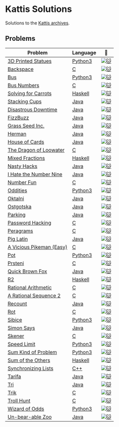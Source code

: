 # Kattis Solutions
Solutions to the [Kattis archives](https://open.kattis.com/).

## Problems
| Problem | Language | :link: |
| - | - | - |
| [3D Printed Statues](https://github.com/pacman2194/open-kattis/tree/master/solved/3dprinter) | [Python3](https://github.com/pacman2194/open-kattis/blob/master/solved/3dprinter/3dprinter.py) | [![:cat:](https://open.kattis.com/favicon)](https://open.kattis.com/problems/3dprinter) |
| [Backspace](https://github.com/pacman2194/open-kattis/tree/master/solved/backspace) | [C](https://github.com/pacman2194/open-kattis/blob/master/solved/backspace/backspace.c) | [![:cat:](https://open.kattis.com/favicon)](https://open.kattis.com/problems/backspace) |
| [Bus](https://github.com/pacman2194/open-kattis/tree/master/solved/bus) | [Python3](https://github.com/pacman2194/open-kattis/blob/master/solved/bus/bus.py) | [![:cat:](https://open.kattis.com/favicon)](https://open.kattis.com/problems/bus) |
| [Bus Numbers](https://github.com/pacman2194/open-kattis/tree/master/solved/busnumbers) | [C](https://github.com/pacman2194/open-kattis/blob/master/solved/busnumbers/busnumbers.c) | [![:cat:](https://open.kattis.com/favicon)](https://open.kattis.com/problems/busnumbers) |
| [Solving for Carrots](https://github.com/pacman2194/open-kattis/tree/master/solved/carrots) | [Haskell](https://github.com/pacman2194/open-kattis/blob/master/solved/carrots/carrots.hs) | [![:cat:](https://open.kattis.com/favicon)](https://open.kattis.com/problems/carrots) |
| [Stacking Cups](https://github.com/pacman2194/open-kattis/tree/master/solved/cups) | [Java](https://github.com/pacman2194/open-kattis/blob/master/solved/cups/cups.java) | [![:cat:](https://open.kattis.com/favicon)](https://open.kattis.com/problems/cups) |
| [Disastrous Downtime](https://github.com/pacman2194/open-kattis/tree/master/solved/downtime) | [Java](https://github.com/pacman2194/open-kattis/blob/master/solved/downtime/downtime.java) | [![:cat:](https://open.kattis.com/favicon)](https://open.kattis.com/problems/downtime) |
| [FizzBuzz](https://github.com/pacman2194/open-kattis/tree/master/solved/fizzbuzz) | [Java](https://github.com/pacman2194/open-kattis/blob/master/solved/fizzbuzz/fizzbuzz.java) | [![:cat:](https://open.kattis.com/favicon)](https://open.kattis.com/problems/fizzbuzz) |
| [Grass Seed Inc.](https://github.com/pacman2194/open-kattis/tree/master/solved/grassseed) | [Java](https://github.com/pacman2194/open-kattis/blob/master/solved/grassseed/grassseed.java) | [![:cat:](https://open.kattis.com/favicon)](https://open.kattis.com/problems/grassseed) |
| [Herman](https://github.com/pacman2194/open-kattis/tree/master/solved/herman) | [Java](https://github.com/pacman2194/open-kattis/blob/master/solved/herman/herman.java) | [![:cat:](https://open.kattis.com/favicon)](https://open.kattis.com/problems/herman) |
| [House of Cards](https://github.com/pacman2194/open-kattis/tree/master/solved/houseofcards) | [Java](https://github.com/pacman2194/open-kattis/blob/master/solved/houseofcards/houseofcards.java) | [![:cat:](https://open.kattis.com/favicon)](https://open.kattis.com/problems/houseofcards) |
| [The Dragon of Loowater](https://github.com/pacman2194/open-kattis/tree/master/solved/loowater) | [C](https://github.com/pacman2194/open-kattis/blob/master/solved/loowater/loowater.c) | [![:cat:](https://open.kattis.com/favicon)](https://open.kattis.com/problems/loowater) |
| [Mixed Fractions](https://github.com/pacman2194/open-kattis/tree/master/solved/mixedfractions) | [Haskell](https://github.com/pacman2194/open-kattis/blob/master/solved/mixedfractions/mixedfractions.hs) | [![:cat:](https://open.kattis.com/favicon)](https://open.kattis.com/problems/mixedfractions) |
| [Nasty Hacks](https://github.com/pacman2194/open-kattis/tree/master/solved/nastyhacks) | [Java](https://github.com/pacman2194/open-kattis/blob/master/solved/nastyhacks/nastyhacks.java) | [![:cat:](https://open.kattis.com/favicon)](https://open.kattis.com/problems/nastyhacks) |
| [I Hate the Number Nine](https://github.com/pacman2194/open-kattis/tree/master/solved/nine) | [Java](https://github.com/pacman2194/open-kattis/blob/master/solved/nine/nine.java) | [![:cat:](https://open.kattis.com/favicon)](https://open.kattis.com/problems/nine) |
| [Number Fun](https://github.com/pacman2194/open-kattis/tree/master/solved/numberfun) | [C](https://github.com/pacman2194/open-kattis/blob/master/solved/numberfun/numberfun.c) | [![:cat:](https://open.kattis.com/favicon)](https://open.kattis.com/problems/numberfun) |
| [Oddities](https://github.com/pacman2194/open-kattis/tree/master/solved/oddities) | [Python3](https://github.com/pacman2194/open-kattis/blob/master/solved/oddities/oddities.py) | [![:cat:](https://open.kattis.com/favicon)](https://open.kattis.com/problems/oddities) |
| [Oktalni](https://github.com/pacman2194/open-kattis/tree/master/solved/oktalni) | [Java](https://github.com/pacman2194/open-kattis/blob/master/solved/oktalni/oktalni.java) | [![:cat:](https://open.kattis.com/favicon)](https://open.kattis.com/problems/oktalni) |
| [Ostgotska](https://github.com/pacman2194/open-kattis/tree/master/solved/ostgotska) | [Java](https://github.com/pacman2194/open-kattis/blob/master/solved/ostgotska/ostgotska.java) | [![:cat:](https://open.kattis.com/favicon)](https://open.kattis.com/problems/ostgotska) |
| [Parking](https://github.com/pacman2194/open-kattis/tree/master/solved/parking) | [Java](https://github.com/pacman2194/open-kattis/blob/master/solved/parking/parking.java) | [![:cat:](https://open.kattis.com/favicon)](https://open.kattis.com/problems/parking) |
| [Password Hacking](https://github.com/pacman2194/open-kattis/tree/master/solved/password) | [C](https://github.com/pacman2194/open-kattis/blob/master/solved/password/password.c) | [![:cat:](https://open.kattis.com/favicon)](https://open.kattis.com/problems/password) |
| [Peragrams](https://github.com/pacman2194/open-kattis/tree/master/solved/peragrams) | [C](https://github.com/pacman2194/open-kattis/blob/master/solved/peragrams/peragrams.c) | [![:cat:](https://open.kattis.com/favicon)](https://open.kattis.com/problems/peragrams) |
| [Pig Latin](https://github.com/pacman2194/open-kattis/tree/master/solved/piglatin) | [Java](https://github.com/pacman2194/open-kattis/blob/master/solved/piglatin/piglatin.java) | [![:cat:](https://open.kattis.com/favicon)](https://open.kattis.com/problems/piglatin) |
| [A Vicious Pikeman (Easy)](https://github.com/pacman2194/open-kattis/tree/master/solved/pikemaneasy) | [C](https://github.com/pacman2194/open-kattis/blob/master/solved/pikemaneasy/pikemaneasy.c) | [![:cat:](https://open.kattis.com/favicon)](https://open.kattis.com/problems/pikemaneasy) |
| [Pot](https://github.com/pacman2194/open-kattis/tree/master/solved/pot) | [Python3](https://github.com/pacman2194/open-kattis/blob/master/solved/pot/pot.py) | [![:cat:](https://open.kattis.com/favicon)](https://open.kattis.com/problems/pot) |
| [Prsteni](https://github.com/pacman2194/open-kattis/tree/master/solved/prsteni) | [C](https://github.com/pacman2194/open-kattis/blob/master/solved/prsteni/prsteni.c) | [![:cat:](https://open.kattis.com/favicon)](https://open.kattis.com/problems/prsteni) |
| [Quick Brown Fox](https://github.com/pacman2194/open-kattis/tree/master/solved/quickbrownfox) | [Java](https://github.com/pacman2194/open-kattis/blob/master/solved/quickbrownfox/quickbrownfox.java) | [![:cat:](https://open.kattis.com/favicon)](https://open.kattis.com/problems/quickbrownfox) |
| [R2](https://github.com/pacman2194/open-kattis/tree/master/solved/r2) | [Haskell](https://github.com/pacman2194/open-kattis/blob/master/solved/r2/r2.hs) | [![:cat:](https://open.kattis.com/favicon)](https://open.kattis.com/problems/r2) |
| [Rational Arithmetic](https://github.com/pacman2194/open-kattis/tree/master/solved/rationalarithmetic) | [C](https://github.com/pacman2194/open-kattis/blob/master/solved/rationalarithmetic/rationalarithmetic.c) | [![:cat:](https://open.kattis.com/favicon)](https://open.kattis.com/problems/rationalarithmetic) |
| [A Rational Sequence 2](https://github.com/pacman2194/open-kattis/tree/master/solved/rationalsequence2) | [C](https://github.com/pacman2194/open-kattis/blob/master/solved/rationalsequence2/rationalsequence2.c) | [![:cat:](https://open.kattis.com/favicon)](https://open.kattis.com/problems/rationalsequence2) |
| [Recount](https://github.com/pacman2194/open-kattis/tree/master/solved/recount) | [Java](https://github.com/pacman2194/open-kattis/blob/master/solved/recount/recount.java) | [![:cat:](https://open.kattis.com/favicon)](https://open.kattis.com/problems/recount) |
| [Rot](https://github.com/pacman2194/open-kattis/tree/master/solved/rot) | [C](https://github.com/pacman2194/open-kattis/blob/master/solved/rot/rot.c) | [![:cat:](https://open.kattis.com/favicon)](https://open.kattis.com/problems/rot) |
| [Sibice](https://github.com/pacman2194/open-kattis/tree/master/solved/sibice) | [Python3](https://github.com/pacman2194/open-kattis/blob/master/solved/sibice/sibice.py) | [![:cat:](https://open.kattis.com/favicon)](https://open.kattis.com/problems/sibice) |
| [Simon Says](https://github.com/pacman2194/open-kattis/tree/master/solved/simon) | [Java](https://github.com/pacman2194/open-kattis/blob/master/solved/simon/simon.java) | [![:cat:](https://open.kattis.com/favicon)](https://open.kattis.com/problems/simon) |
| [Skener](https://github.com/pacman2194/open-kattis/tree/master/solved/skener) | [C](https://github.com/pacman2194/open-kattis/blob/master/solved/skener/skener.c) | [![:cat:](https://open.kattis.com/favicon)](https://open.kattis.com/problems/skener) |
| [Speed Limit](https://github.com/pacman2194/open-kattis/tree/master/solved/speedlimit) | [Python3](https://github.com/pacman2194/open-kattis/blob/master/solved/speedlimit/speedlimit.py) | [![:cat:](https://open.kattis.com/favicon)](https://open.kattis.com/problems/speedlimit) |
| [Sum Kind of Problem](https://github.com/pacman2194/open-kattis/tree/master/solved/sumkindofproblem) | [Python3](https://github.com/pacman2194/open-kattis/blob/master/solved/sumkindofproblem/sumkindofproblem.py) | [![:cat:](https://open.kattis.com/favicon)](https://open.kattis.com/problems/sumkindofproblem) |
| [Sum of the Others](https://github.com/pacman2194/open-kattis/tree/master/solved/sumoftheothers) | [Haskell](https://github.com/pacman2194/open-kattis/blob/master/solved/sumoftheothers/sumoftheothers.hs) | [![:cat:](https://open.kattis.com/favicon)](https://open.kattis.com/problems/sumoftheothers) |
| [Synchronizing Lists](https://github.com/pacman2194/open-kattis/tree/master/solved/synchronizinglists) | [C++](https://github.com/pacman2194/open-kattis/blob/master/solved/synchronizinglists/synchronizinglists.cpp) | [![:cat:](https://open.kattis.com/favicon)](https://open.kattis.com/problems/synchronizinglists) |
| [Tarifa](https://github.com/pacman2194/open-kattis/tree/master/solved/tarifa) | [Java](https://github.com/pacman2194/open-kattis/blob/master/solved/tarifa/tarifa.java) | [![:cat:](https://open.kattis.com/favicon)](https://open.kattis.com/problems/tarifa) |
| [Tri](https://github.com/pacman2194/open-kattis/tree/master/solved/tri) | [Java](https://github.com/pacman2194/open-kattis/blob/master/solved/tri/tri.java) | [![:cat:](https://open.kattis.com/favicon)](https://open.kattis.com/problems/tri) |
| [Trik](https://github.com/pacman2194/open-kattis/tree/master/solved/trik) | [C](https://github.com/pacman2194/open-kattis/blob/master/solved/trik/trik.c) | [![:cat:](https://open.kattis.com/favicon)](https://open.kattis.com/problems/trik) |
| [Troll Hunt](https://github.com/pacman2194/open-kattis/tree/master/solved/trollhunt) | [C](https://github.com/pacman2194/open-kattis/blob/master/solved/trollhunt/trollhunt.c) | [![:cat:](https://open.kattis.com/favicon)](https://open.kattis.com/problems/trollhunt) |
| [Wizard of Odds](https://github.com/pacman2194/open-kattis/tree/master/solved/wizardofodds) | [Python3](https://github.com/pacman2194/open-kattis/blob/master/solved/wizardofodds/wizardofodds.py) | [![:cat:](https://open.kattis.com/favicon)](https://open.kattis.com/problems/wizardofodds) |
| [Un-bear-able Zoo](https://github.com/pacman2194/open-kattis/tree/master/solved/zoo) | [Java](https://github.com/pacman2194/open-kattis/blob/master/solved/zoo/zoo.java) | [![:cat:](https://open.kattis.com/favicon)](https://open.kattis.com/problems/zoo) |